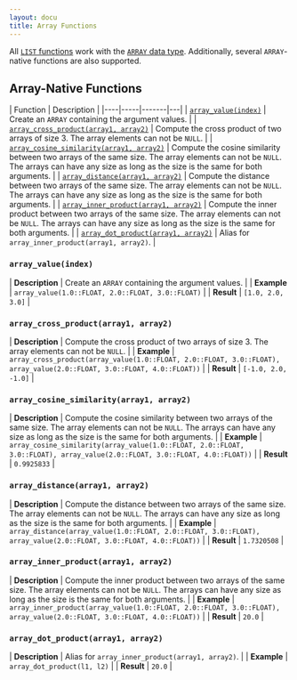 ```yaml
---
layout: docu
title: Array Functions
---
```


All [`LIST` functions](../functions/nested#list-functions) work with the [`ARRAY` data type](../data_types/array). Additionally, several `ARRAY`-native functions are also supported.

## Array-Native Functions

| Function | Description |
|----|-----|-------|---|
| [`array_value(index)`](#array_valueindex)                                          | Create an `ARRAY` containing the argument values.                                                                                                                                         |
| [`array_cross_product(array1, array2)`](#array_cross_productarray1-array2)         | Compute the cross product of two arrays of size 3. The array elements can not be `NULL`.                                                                                                  |
| [`array_cosine_similarity(array1, array2)`](#array_cosine_similarityarray1-array2) | Compute the cosine similarity between two arrays of the same size. The array elements can not be `NULL`. The arrays can have any size as long as the size is the same for both arguments. |
| [`array_distance(array1, array2)`](#array_distancearray1-array2)                   | Compute the distance between two arrays of the same size. The array elements can not be `NULL`. The arrays can have any size as long as the size is the same for both arguments.          |
| [`array_inner_product(array1, array2)`](#array_inner_productarray1-array2)         | Compute the inner product between two arrays of the same size. The array elements can not be `NULL`. The arrays can have any size as long as the size is the same for both arguments.     |
| [`array_dot_product(array1, array2)`](#array_dot_productarray1-array2)             | Alias for `array_inner_product(array1, array2)`.                                                                                                                                          |

### `array_value(index)`

<div class="nostroke_table"></div>

| **Description** | Create an `ARRAY` containing the argument values. |
| **Example** | `array_value(1.0::FLOAT, 2.0::FLOAT, 3.0::FLOAT)` |
| **Result** | `[1.0, 2.0, 3.0]` |

### `array_cross_product(array1, array2)`

<div class="nostroke_table"></div>

| **Description** | Compute the cross product of two arrays of size 3. The array elements can not be `NULL`. |
| **Example** | `array_cross_product(array_value(1.0::FLOAT, 2.0::FLOAT, 3.0::FLOAT), array_value(2.0::FLOAT, 3.0::FLOAT, 4.0::FLOAT))` |
| **Result** | `[-1.0, 2.0, -1.0]` |

### `array_cosine_similarity(array1, array2)`

<div class="nostroke_table"></div>

| **Description** | Compute the cosine similarity between two arrays of the same size. The array elements can not be `NULL`. The arrays can have any size as long as the size is the same for both arguments. |
| **Example** | `array_cosine_similarity(array_value(1.0::FLOAT, 2.0::FLOAT, 3.0::FLOAT), array_value(2.0::FLOAT, 3.0::FLOAT, 4.0::FLOAT))` |
| **Result** | `0.9925833` |

### `array_distance(array1, array2)`

<div class="nostroke_table"></div>

| **Description** | Compute the distance between two arrays of the same size. The array elements can not be `NULL`. The arrays can have any size as long as the size is the same for both arguments. |
| **Example** | `array_distance(array_value(1.0::FLOAT, 2.0::FLOAT, 3.0::FLOAT), array_value(2.0::FLOAT, 3.0::FLOAT, 4.0::FLOAT))` |
| **Result** | `1.7320508` |

### `array_inner_product(array1, array2)`

<div class="nostroke_table"></div>

| **Description** | Compute the inner product between two arrays of the same size. The array elements can not be `NULL`. The arrays can have any size as long as the size is the same for both arguments. |
| **Example** | `array_inner_product(array_value(1.0::FLOAT, 2.0::FLOAT, 3.0::FLOAT), array_value(2.0::FLOAT, 3.0::FLOAT, 4.0::FLOAT))` |
| **Result** | `20.0` |

### `array_dot_product(array1, array2)`

<div class="nostroke_table"></div>

| **Description** | Alias for `array_inner_product(array1, array2)`. |
| **Example** | `array_dot_product(l1, l2)` |
| **Result** | `20.0` |